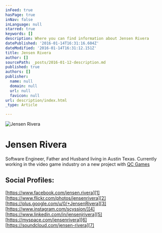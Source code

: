 ```yaml
---
inFeed: true
hasPage: true
inNav: false
inLanguage: null
starred: true
keywords: []
description: Where you can find information about Jensen Rivera
datePublished: '2016-01-14T16:31:16.604Z'
dateModified: '2016-01-14T16:31:12.151Z'
title: Jensen Rivera
author: []
sourcePath: _posts/2016-01-12-description.md
published: true
authors: []
publisher:
  name: null
  domain: null
  url: null
  favicon: null
url: description/index.html
_type: Article

---
```

![Jensen Rivera](https://s3-us-west-2.amazonaws.com/the-grid-img/p/e9e620a9f323895d69d8682437de4fa94133ba42.jpg)

# Jensen Rivera

Software Engineer, Father and Husband living in Austin Texas. Currently working in the video game industry on a new project with [QC Games][0]

## Social Profiles:

[https://www.facebook.com/jensen.rivera][1]  
[https://www.flickr.com/photos/jensenrivera][2]  
[https://plus.google.com/u/0/+JensenRivera][3]  
[https://www.instagram.com/scyssion/][4]  
[https://www.linkedin.com/in/jensenjrivera][5]  
[https://myspace.com/jensenrivera][6]  
[https://soundcloud.com/jensen-rivera][7]

# 



[0]: http://qcgamedev.com/wp/
[1]: https://www.facebook.com/jensen.rivera
[2]: https://www.flickr.com/photos/jensenrivera
[3]: https://plus.google.com/u/0/+JensenRivera
[4]: https://www.instagram.com/scyssion/
[5]: https://www.linkedin.com/in/jensenjrivera
[6]: https://myspace.com/jensenrivera
[7]: https://soundcloud.com/jensen-rivera